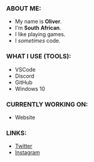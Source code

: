 ### ABOUT ME:
- My name is **Oliver**.
- I'm **South African**.
- I like playing games.
- I *sometimes* code.

### WHAT I USE (TOOLS):
- VSCode
- Discord
- GitHub
- Windows 10

### CURRENTLY WORKING ON:
- Website

### LINKS:
- [Twitter](https://twitter.com/OHzlby)
- [Instagram](https://instagram.com/OHzlby)
